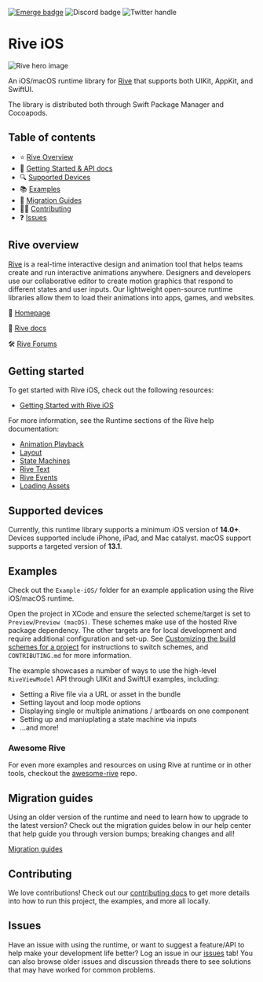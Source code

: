 [![Emerge badge](https://img.shields.io/badge/dynamic/json?url=https%3A%2F%2Fwww.emergetools.com%2Fapi%2Fv2%2Fpublic_new_build%3FexampleId%3Drive.app.ios.runtime.RiveRuntime%26platform%3Dios%26badgeOption%3Dversion_and_max_install_size%26buildType%3Drelease&query=%24.badgeMetadata&logo=apple&label=RiveRuntime)](https://www.emergetools.com/app/example/ios/rive.app.ios.runtime.RiveRuntime/release)
![Discord badge](https://img.shields.io/discord/532365473602600965)
![Twitter handle](https://img.shields.io/twitter/follow/rive_app.svg?style=social&label=Follow)


# Rive iOS

![Rive hero image](https://cdn.rive.app/rive_logo_dark_bg.png)

An iOS/macOS runtime library for [Rive](https://rive.app) that supports both UIKit, AppKit, and SwiftUI.

The library is distributed both through Swift Package Manager and Cocoapods.

## Table of contents

- :star: [Rive Overview](#rive-overview)
- 🚀 [Getting Started & API docs](#getting-started)
- :mag: [Supported Devices](#supported-devices)
- :books: [Examples](#examples)
- :runner: [Migration Guides](#migration-guides)
- 👨‍💻 [Contributing](#contributing)
- :question: [Issues](#issues)

## Rive overview

[Rive](https://rive.app) is a real-time interactive design and animation tool that helps teams create and run interactive animations anywhere. Designers and developers use our collaborative editor to create motion graphics that respond to different states and user inputs. Our lightweight open-source runtime libraries allow them to load their animations into apps, games, and websites.

:house_with_garden: [Homepage](https://rive.app/)

:blue_book: [Rive docs](https://rive.app/community/doc/)

🛠 [Rive Forums](https://rive.app/community/forums/home)

## Getting started

To get started with Rive iOS, check out the following resources:

- [Getting Started with Rive iOS](https://rive.app/community/doc/iosmacos/docXbeEcWybL)

For more information, see the Runtime sections of the Rive help documentation:

- [Animation Playback](https://rive.app/community/doc/animation-playback/docDKKxsr7ko)
- [Layout](https://rive.app/community/doc/layout/docBl81zd1GB)
- [State Machines](https://rive.app/community/doc/state-machines/docxeznG7iiK)
- [Rive Text](https://rive.app/community/doc/text/docn2E6y1lXo)
- [Rive Events](https://rive.app/community/doc/rive-events/docbOnaeffgr)
- [Loading Assets](https://rive.app/community/doc/loading-assets/doct4wVHGPgC)

## Supported devices

Currently, this runtime library supports a minimum iOS version of **14.0+**. Devices supported include iPhone, iPad, and Mac catalyst. macOS support supports a targeted version of **13.1**.

## Examples

Check out the `Example-iOS/` folder for an example application using the Rive iOS/macOS runtime.

Open the project in XCode and ensure the selected scheme/target is set to `Preview`/`Preview (macOS)`. These schemes make use of the hosted Rive package dependency. The other targets are for local development and require additional configuration and set-up. See [Customizing the build schemes for a project](https://developer.apple.com/documentation/xcode/customizing-the-build-schemes-for-a-project) for instructions to switch schemes, and `CONTRIBUTING.md` for more information.

The example showcases a number of ways to use the high-level `RiveViewModel` API through UIKit and SwiftUI examples, including:

- Setting a Rive file via a URL or asset in the bundle
- Setting layout and loop mode options
- Displaying single or multiple animations / artboards on one component
- Setting up and maniuplating a state machine via inputs
- ...and more!

### Awesome Rive

For even more examples and resources on using Rive at runtime or in other tools, checkout the [awesome-rive](https://github.com/rive-app/awesome-rive) repo.

## Migration guides

Using an older version of the runtime and need to learn how to upgrade to the latest version? Check out the migration guides below in our help center that help guide you through version bumps; breaking changes and all!

[Migration guides](https://rive.app/community/doc/migrating-from-5xx-to-6xx/doczu7i8HFcV)

## Contributing

We love contributions! Check out our [contributing docs](./CONTRIBUTING.md) to get more details into how to run this project, the examples, and more all locally.

## Issues

Have an issue with using the runtime, or want to suggest a feature/API to help make your development life better? Log an issue in our [issues](https://github.com/rive-app/rive-ios/issues) tab! You can also browse older issues and discussion threads there to see solutions that may have worked for common problems.
